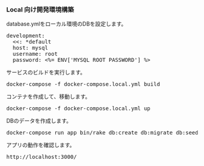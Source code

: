 ### Local 向け開発環境構築

database.ymlをローカル環境のDBを設定します。
<pre>
development:
  <<: *default
  host: mysql 
  username: root
  password: <%= ENV['MYSQL_ROOT_PASSWORD'] %>
</pre>
サービスのビルドを実行します。
<pre>
docker-compose -f docker-compose.local.yml build
</pre>
コンテナを作成して、移動します。
<pre>
docker-compose -f docker-compose.local.yml up
</pre>
DBのデータを作成します。
<pre>
docker-compose run app bin/rake db:create db:migrate db:seed RAILS_ENV=development
</pre>
アプリの動作を確認します。
<pre>
http://localhost:3000/
</pre>



